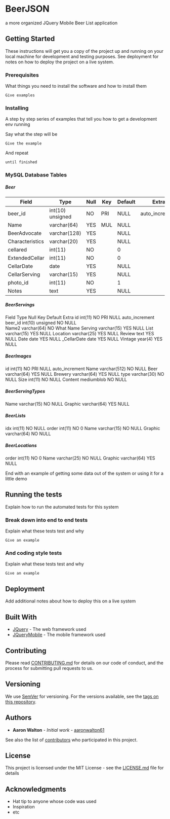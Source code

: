 # BeerJSON

a more organized JQuery Mobile Beer List application

## Getting Started

These instructions will get you a copy of the project up and running on your local machine for development and testing purposes. See deployment for notes on how to deploy the project on a live system.

### Prerequisites

What things you need to install the software and how to install them

```
Give examples
```

### Installing

A step by step series of examples that tell you how to get a development env running

Say what the step will be

```
Give the example
```

And repeat

```
until finished
```

### MySQL Database Tables

##### Beer

Field           |Type                |Null        |Key     |Default     |Extra
----------------|--------------------|------------|--------|------------|---------------
beer_id         |int(10) unsigned    |NO          |PRI     |NULL        |auto_increment
Name            |varchar(64)         |YES         |MUL     |NULL        |  
BeerAdvocate    |varchar(128)        |YES         |        |NULL        |  
Characteristics |varchar(20)         |YES         |        |NULL        |
cellared        |int(11)             |NO          |        |0           |
ExtendedCellar  |int(11)             |NO          |        |0           |
CellarDate      |date                |YES         |        |NULL        |
CellarServing   |varchar(15)         |YES         |        |NULL        |
photo_id        |int(11)             |NO          |        |1           |
Notes           |text                |YES         |        |NULL        |

##### BeerServings
Field           Type                Null        Key     Default     Extra
id              int(11)             NO          PRI     NULL        auto_increment
beer_id         int(10) unsigned    NO                  NULL    
Name2           varchar(64)         NO                  What Name
Serving         varchar(15)         YES                 NULL
List            varchar(15)         YES                 NULL
Location        varchar(25)         YES                 NULL
Review          text                YES                 NULL
Date            date                YES                 NULL
_CellarDate     date                YES                 NULL
Vintage         year(4)             YES                 NULL

##### BeerImages
id              int(11)             NO          PRI     NULL        auto_increment
Name            varchar(512)        NO                  NULL
Beer            varchar(64)         YES                 NULL
Brewery         varchar(64)         YES                 NULL
type            varchar(30)         NO                  NULL
Size            int(11)             NO                  NULL
Content         mediumblob          NO                  NULL

##### BeerServingTypes
Name            varchar(15)         NO                  NULL
Graphic         varchar(64)         YES                 NULL

##### BeerLists
idx             int(11)             NO                  NULL
order           int(11)             NO                  0
Name            varchar(15)         NO                  NULL
Graphic         varchar(64)         NO                  NULL

##### BeerLocations
order           int(11)             NO                  0
Name            varchar(25)         NO                  NULL
Graphic         varchar(64)         YES                 NULL



End with an example of getting some data out of the system or using it for a little demo

## Running the tests

Explain how to run the automated tests for this system

### Break down into end to end tests

Explain what these tests test and why

```
Give an example
```

### And coding style tests

Explain what these tests test and why

```
Give an example
```

## Deployment

Add additional notes about how to deploy this on a live system

## Built With

* [JQuery](http://www.jquery.com) - The web framework used
* [JQueryMobile](http://www.jquerymobile.com) - The mobile framework used

## Contributing

Please read [CONTRIBUTING.md](https://gist.github.com/PurpleBooth/b24679402957c63ec426) for details on our code of conduct, and the process for submitting pull requests to us.

## Versioning

We use [SemVer](http://semver.org/) for versioning. For the versions available, see the [tags on this repository](https://github.com/your/project/tags). 

## Authors

* **Aaron Walton** - *Initial work* - [aaronwalton61](https://github.com/aaronwalton61)

See also the list of [contributors](https://github.com/your/project/contributors) who participated in this project.

## License

This project is licensed under the MIT License - see the [LICENSE.md](LICENSE.md) file for details

## Acknowledgments

* Hat tip to anyone whose code was used
* Inspiration
* etc

